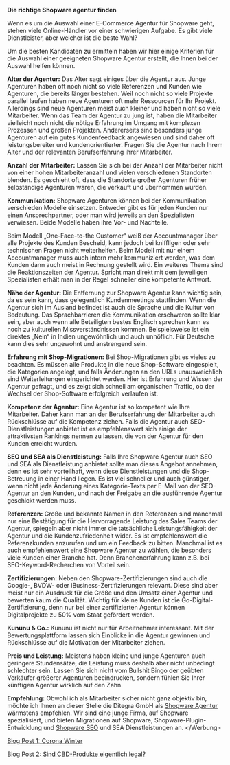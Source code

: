 
**Die richtige Shopware agentur finden**

Wenn es um die Auswahl einer E-Commerce Agentur für Shopware geht, stehen viele Online-Händler vor einer schwierigen Aufgabe. Es gibt viele Dienstleister, aber welcher ist die beste Wahl?

Um die besten Kandidaten zu ermitteln haben wir hier einige Kriterien für die Auswahl einer geeigneten Shopware Agentur erstellt, die Ihnen bei der Auswahl helfen können.

**Alter der Agentur:** Das Alter sagt einiges über die Agentur aus. Junge Agenturen haben oft noch nicht so viele Referenzen und Kunden wie Agenturen, die bereits länger bestehen. Weil noch nicht so viele Projekte parallel laufen haben neue Agenturen oft mehr Ressourcen für Ihr Projekt. Allerdings sind neue Agenturen meist auch kleiner und haben nicht so viele Mitarbeiter. Wenn das Team der Agentur zu jung ist, haben die Mitarbeiter vielleicht noch nicht die nötige Erfahrung im Umgang mit komplexen Prozessen und großen Projekten. Andererseits sind besonders junge Agenturen auf ein gutes Kundenfeedback angewiesen und sind daher oft leistungsbereiter und kundenorientierter. Fragen Sie die Agentur nach Ihrem Alter und der relevanten Berufserfahrung ihrer Mitarbeiter.

**Anzahl der Mitarbeiter:** Lassen Sie sich bei der Anzahl der Mitarbeiter nicht von einer hohen Mitarbeiteranzahl und vielen verschiedenen Standorten blenden. Es geschieht oft, dass die Standorte großer Agenturen früher selbständige Agenturen waren, die verkauft und übernommen wurden.

**Kommunikation:** Shopware Agenturen können bei der Kommunikation verschieden Modelle einsetzen. Entweder gibt es für jeden Kunden nur einen Ansprechpartner, oder man wird jeweils an den Spezialisten verwiesen. Beide Modelle haben ihre Vor- und Nachteile.

Beim Modell „One-Face-to-the Customer“ weiß der Accountmanager über alle Projekte des Kunden Bescheid, kann jedoch bei kniffligen oder sehr technischen Fragen nicht weiterhelfen. Beim Modell mit nur einem Accountmanager muss auch intern mehr kommuniziert werden, was dem Kunden dann auch meist in Rechnung gestellt wird. Ein weiteres Thema sind die Reaktionszeiten der Agentur. Spricht man direkt mit dem jeweiligen Spezialisten erhält man in der Regel schneller eine kompetente Antwort.

**Nähe der Agentur:** Die Entfernung zur Shopware Agentur kann wichtig sein, da es sein kann, dass gelegentlich Kundenmeetings stattfinden. Wenn die Agentur sich im Ausland befindet ist auch die Sprache und die Kultur von Bedeutung. Das Sprachbarrieren die Kommunikation erschweren sollte klar sein, aber auch wenn alle Beteiligten bestes Englisch sprechen kann es noch zu kulturellen Missverständnissen kommen. Beispielsweise ist ein direktes „Nein“ in Indien ungewöhnlich und auch unhöflich. Für Deutsche kann dies sehr ungewohnt und anstrengend sein.

**Erfahrung mit Shop-Migrationen:** Bei Shop-Migrationen gibt es vieles zu beachten. Es müssen alle Produkte in die neue Shop-Software eingespielt, die Kategorien angelegt, und falls Änderungen an den URLs unausweichlich sind Weiterleitungen eingerichtet werden. Hier ist Erfahrung und Wissen der Agentur gefragt, und es zeigt sich schnell am organischen Traffic, ob der Wechsel der Shop-Software erfolgreich verlaufen ist.

**Kompetenz der Agentur:** Eine Agentur ist so kompetent wie Ihre Mitarbeiter. Daher kann man an der Berufserfahrung der Mitarbeiter auch Rückschlüsse auf die Kompetenz ziehen. Falls die Agentur auch SEO-Dienstleistungen anbietet ist es empfehlenswert sich einige der attraktivsten Rankings nennen zu lassen, die von der Agentur für den Kunden erreicht wurden.

**SEO und SEA als Dienstleistung:** Falls Ihre Shopware Agentur auch SEO und SEA als Dienstleistung anbietet sollte man dieses Angebot annehmen, denn es ist sehr vorteilhaft, wenn diese Dienstleistungen und die Shop-Betreuung in einer Hand liegen. Es ist viel schneller und auch günstiger, wenn nicht jede Änderung eines Kategorie-Texts per E-Mail von der SEO-Agentur an den Kunden, und nach der Freigabe an die ausführende Agentur geschickt werden muss.

**Referenzen:** Große und bekannte Namen in den Referenzen sind manchmal nur eine Bestätigung für die Hervorragende Leistung des Sales Teams der Agentur, spiegeln aber nicht immer die tatsächliche Leistungsfähigkeit der Agentur und die Kundenzufriedenheit wider. Es ist empfehlenswert die Referenzkunden anzurufen und um ein Feedback zu bitten. Manchmal ist es auch empfehlenswert eine Shopware Agentur zu wählen, die besonders viele Kunden einer Branche hat. Denn Branchenerfahrung kann z.B. bei SEO-Keyword-Recherchen von Vorteil sein.

**Zertifizierungen:** Neben den Shopware-Zertifizierungen sind auch die Google-, BVDW- oder iBusiness-Zertifizierungen relevant. Diese sind aber meist nur ein Ausdruck für die Größe und den Umsatz einer Agentur und bewerten kaum die Qualität. Wichtig für kleine Kunden ist die Go-Digital-Zertifizierung, denn nur bei einer zertifizierten Agentur können Digitalprojekte zu 50% vom Staat gefördert werden.

**Kununu & Co.:** Kununu ist nicht nur für Arbeitnehmer interessant. Mit der Bewertungsplattform lassen sich Einblicke in die Agentur gewinnen und Rückschlüsse auf die Motivation der Mitarbeiter ziehen.

**Preis und Leistung:** Meistens haben kleine und junge Agenturen auch geringere Stundensätze, die Leistung muss deshalb aber nicht unbedingt schlechter sein. Lassen Sie sich nicht vom Bullshit Bingo der geübten Verkäufer größerer Agenturen beeindrucken, sondern fühlen Sie Ihrer künftigen Agentur wirklich auf den Zahn.

**Empfehlung:** Obwohl ich als Mitarbeiter sicher nicht ganz objektiv bin, möchte ich Ihnen an dieser Stelle die Ditegra GmbH als [Shopware Agentur](https://ditegra.de/shopware-agentur) wärmstens empfehlen. Wir sind eine junge Firma, auf Shopware spezialisiert, und bieten Migrationen auf Shopware, Shopware-Plugin-Entwicklung und [Shopware SEO](https://ditegra.de/seo-agentur) und SEA Dienstleistungen an. 
&lt;/Werbung&gt;

[Blog Post 1: Corona Winter](https://henrikditegra.github.io/corona-winter.html)

[Blog Post 2: Sind CBD-Produkte eigentlich legal?](https://henrikditegra.github.io/cbd-legal.html)
